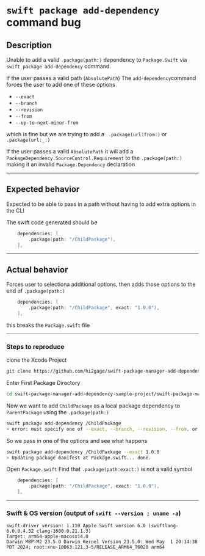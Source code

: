 
# `swift package add-dependency` command bug


## Description

Unable to add a valid `.package(path:)` dependency to `Package.Swift` via `swift package add-dependency` command.

If the user passes a valid path (`AbsolutePath`)
The `add-dependency`command forces the user to add one of these options
- `--exact`
- `--branch`
- `--revision`
- `--from`
- `--up-to-next-minor-from`

which is fine but we are trying to add a ` .package(url:from:)` or ` .package(url:_:)`

If the user passes a valid `AbsolutePath` it will add a `PackageDependency.SourceControl.Requirement` to the `.package(path:)` making it an invalid `Package.Dependency` declaration

---

## Expected behavior

Expected to be able to pass in a path without having to add extra options in the CLI

The swift code generated should be
```swift
    dependencies: [
        .package(path: "/ChildPackage"),
    ],
```
---

## Actual behavior

Forces user to selectiona additional options, then adds those options to the end of `.package(path:)`    

```swift
    dependencies: [
        .package(path: "/ChildPackage", exact: "1.0.0"),
    ],
```

this breaks the `Package.swift` file

---

### Steps to reproduce

clone the Xcode Project
```bash
git clone https://github.com/hi2gage/swift-package-manager-add-dependency-sample-project.git
```

Enter First Package Directory
```bash
cd swift-package-manager-add-dependency-sample-project/swift-package-manager-add-dependency-sample-project/LocalPackages/ParentPackage/
```


Now we want to add `ChildPackage` as a local package dependency to `ParentPackage` using the `.package(path:)` 
```bash
swift package add-dependency /ChildPackage
> error: must specify one of --exact, --branch, --revision, --from, or --up-to-next-minor-from
```

So we pass in one of the options and see what happens
```bash
swift package add-dependency /ChildPackage --exact 1.0.0
> Updating package manifest at Package.swift... done.
```

Open `Package.swift`
Find that `.package(path:exact:)` is not a valid symbol

```swift
    dependencies: [
        .package(path: "/ChildPackage", exact: "1.0.0"),
    ],
```

---

### Swift & OS version (output of `swift --version ; uname -a`)
```
swift-driver version: 1.110 Apple Swift version 6.0 (swiftlang-6.0.0.4.52 clang-1600.0.21.1.3)
Target: arm64-apple-macosx14.0
Darwin MBP-M2 23.5.0 Darwin Kernel Version 23.5.0: Wed May  1 20:14:38 PDT 2024; root:xnu-10063.121.3~5/RELEASE_ARM64_T6020 arm64
```
